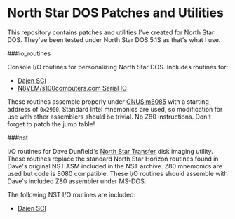 North Star DOS Patches and Utilities
====================================

This repository contains patches and utilities I've created for North Star DOS. They've been tested under North Star DOS 5.1S as that's what I use.

###io_routines

Console I/O routines for personalizing North Star DOS. Includes routines for:

* [Dajen SCI](http://www.glitchwrks.com/2011/11/03/Dajen-SCI/)
* [N8VEM/s100computers.com Serial IO](http://www.s100computers.com/My%20System%20Pages/Serial%20IO%20Board/Serial%20IO%20Board.htm)

These routines assemble properly under [GNUSim8085](http://gnusim8085.org/) with a starting address of `0x2900`. Standard Intel mnemonics are used, so modification for use with other assemblers should be trivial. No Z80 instructions. Don't forget to patch the jump table!

###nst

I/O routines for Dave Dunfield's [North Star Transfer](http://www.classiccmp.org/dunfield/img/index.htm) disk imaging utility. These routines replace the standard North Star Horizon routines found in Dave's original NST.ASM included in the NST archive. Z80 mnemonics are used but code is 8080 compatible. These I/O routines should assemble with Dave's included Z80 assembler under MS-DOS.

The following NST I/O routines are included:

* [Dajen SCI](http://www.glitchwrks.com/2011/11/03/Dajen-SCI/)
